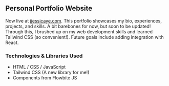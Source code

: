 ## Personal Portfolio Website
Now live at [jjessicaye.com](https://jjessicaye.com/). This portfolio showcases my bio, experiences, projects, and skills. A bit barebones for now, but soon to be updated! Through this, I brushed up on my web development skills and learned Tailwind CSS (so convenient!). Future goals include adding integration with React.

### Technologies & Libraries Used
- HTML / CSS / JavaScript
- Tailwind CSS (A new library for me!)
- Components from Flowbite JS
